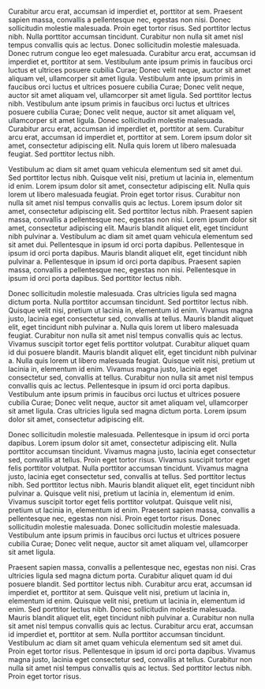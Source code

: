 Curabitur arcu erat, accumsan id imperdiet et, porttitor at sem. Praesent sapien massa, convallis a pellentesque nec, egestas non nisi. Donec sollicitudin molestie malesuada. Proin eget tortor risus. Sed porttitor lectus nibh. Nulla porttitor accumsan tincidunt. Curabitur non nulla sit amet nisl tempus convallis quis ac lectus. Donec sollicitudin molestie malesuada. Donec rutrum congue leo eget malesuada. Curabitur arcu erat, accumsan id imperdiet et, porttitor at sem. Vestibulum ante ipsum primis in faucibus orci luctus et ultrices posuere cubilia Curae; Donec velit neque, auctor sit amet aliquam vel, ullamcorper sit amet ligula. Vestibulum ante ipsum primis in faucibus orci luctus et ultrices posuere cubilia Curae; Donec velit neque, auctor sit amet aliquam vel, ullamcorper sit amet ligula. Sed porttitor lectus nibh. Vestibulum ante ipsum primis in faucibus orci luctus et ultrices posuere cubilia Curae; Donec velit neque, auctor sit amet aliquam vel, ullamcorper sit amet ligula. Donec sollicitudin molestie malesuada. Curabitur arcu erat, accumsan id imperdiet et, porttitor at sem. Curabitur arcu erat, accumsan id imperdiet et, porttitor at sem. Lorem ipsum dolor sit amet, consectetur adipiscing elit. Nulla quis lorem ut libero malesuada feugiat. Sed porttitor lectus nibh.

Vestibulum ac diam sit amet quam vehicula elementum sed sit amet dui. Sed porttitor lectus nibh. Quisque velit nisi, pretium ut lacinia in, elementum id enim. Lorem ipsum dolor sit amet, consectetur adipiscing elit. Nulla quis lorem ut libero malesuada feugiat. Proin eget tortor risus. Curabitur non nulla sit amet nisl tempus convallis quis ac lectus. Lorem ipsum dolor sit amet, consectetur adipiscing elit. Sed porttitor lectus nibh. Praesent sapien massa, convallis a pellentesque nec, egestas non nisi. Lorem ipsum dolor sit amet, consectetur adipiscing elit. Mauris blandit aliquet elit, eget tincidunt nibh pulvinar a. Vestibulum ac diam sit amet quam vehicula elementum sed sit amet dui. Pellentesque in ipsum id orci porta dapibus. Pellentesque in ipsum id orci porta dapibus. Mauris blandit aliquet elit, eget tincidunt nibh pulvinar a. Pellentesque in ipsum id orci porta dapibus. Praesent sapien massa, convallis a pellentesque nec, egestas non nisi. Pellentesque in ipsum id orci porta dapibus. Sed porttitor lectus nibh.

Donec sollicitudin molestie malesuada. Cras ultricies ligula sed magna dictum porta. Nulla porttitor accumsan tincidunt. Sed porttitor lectus nibh. Quisque velit nisi, pretium ut lacinia in, elementum id enim. Vivamus magna justo, lacinia eget consectetur sed, convallis at tellus. Mauris blandit aliquet elit, eget tincidunt nibh pulvinar a. Nulla quis lorem ut libero malesuada feugiat. Curabitur non nulla sit amet nisl tempus convallis quis ac lectus. Vivamus suscipit tortor eget felis porttitor volutpat. Curabitur aliquet quam id dui posuere blandit. Mauris blandit aliquet elit, eget tincidunt nibh pulvinar a. Nulla quis lorem ut libero malesuada feugiat. Quisque velit nisi, pretium ut lacinia in, elementum id enim. Vivamus magna justo, lacinia eget consectetur sed, convallis at tellus. Curabitur non nulla sit amet nisl tempus convallis quis ac lectus. Pellentesque in ipsum id orci porta dapibus. Vestibulum ante ipsum primis in faucibus orci luctus et ultrices posuere cubilia Curae; Donec velit neque, auctor sit amet aliquam vel, ullamcorper sit amet ligula. Cras ultricies ligula sed magna dictum porta. Lorem ipsum dolor sit amet, consectetur adipiscing elit.

Donec sollicitudin molestie malesuada. Pellentesque in ipsum id orci porta dapibus. Lorem ipsum dolor sit amet, consectetur adipiscing elit. Nulla porttitor accumsan tincidunt. Vivamus magna justo, lacinia eget consectetur sed, convallis at tellus. Proin eget tortor risus. Vivamus suscipit tortor eget felis porttitor volutpat. Nulla porttitor accumsan tincidunt. Vivamus magna justo, lacinia eget consectetur sed, convallis at tellus. Sed porttitor lectus nibh. Sed porttitor lectus nibh. Mauris blandit aliquet elit, eget tincidunt nibh pulvinar a. Quisque velit nisi, pretium ut lacinia in, elementum id enim. Vivamus suscipit tortor eget felis porttitor volutpat. Quisque velit nisi, pretium ut lacinia in, elementum id enim. Praesent sapien massa, convallis a pellentesque nec, egestas non nisi. Proin eget tortor risus. Donec sollicitudin molestie malesuada. Donec sollicitudin molestie malesuada. Vestibulum ante ipsum primis in faucibus orci luctus et ultrices posuere cubilia Curae; Donec velit neque, auctor sit amet aliquam vel, ullamcorper sit amet ligula.

Praesent sapien massa, convallis a pellentesque nec, egestas non nisi. Cras ultricies ligula sed magna dictum porta. Curabitur aliquet quam id dui posuere blandit. Sed porttitor lectus nibh. Curabitur arcu erat, accumsan id imperdiet et, porttitor at sem. Quisque velit nisi, pretium ut lacinia in, elementum id enim. Quisque velit nisi, pretium ut lacinia in, elementum id enim. Sed porttitor lectus nibh. Donec sollicitudin molestie malesuada. Mauris blandit aliquet elit, eget tincidunt nibh pulvinar a. Curabitur non nulla sit amet nisl tempus convallis quis ac lectus. Curabitur arcu erat, accumsan id imperdiet et, porttitor at sem. Nulla porttitor accumsan tincidunt. Vestibulum ac diam sit amet quam vehicula elementum sed sit amet dui. Proin eget tortor risus. Pellentesque in ipsum id orci porta dapibus. Vivamus magna justo, lacinia eget consectetur sed, convallis at tellus. Curabitur non nulla sit amet nisl tempus convallis quis ac lectus. Sed porttitor lectus nibh. Proin eget tortor risus.